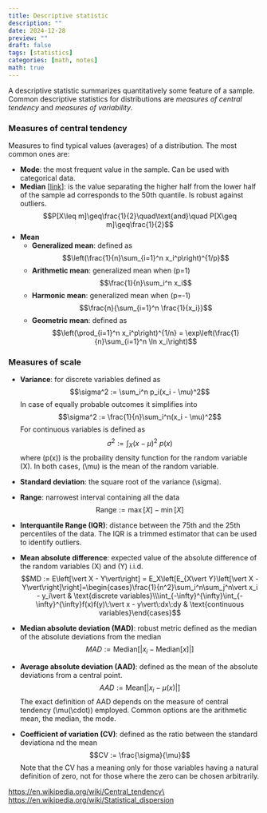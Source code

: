 ```yaml
---
title: Descriptive statistic
description: ""
date: 2024-12-28
preview: ""
draft: false
tags: [statistics]
categories: [math, notes]
math: true
---
```


A descriptive statistic summarizes quantitatively some feature of a sample. Common descriptive statistics for distributions are _measures of central tendency_ and _measures of variability_.

### Measures of central tendency

Measures to find typical values (averages) of a distribution. The most common ones are:

- **Mode**: the most frequent value in the sample. Can be used with categorical data.
- **Median** [[link](/notes/median)]: is the value separating the higher half from the lower half of the sample ad corresponds to the 50th quantile. Is robust against outliers.
  $$P[X\leq m]\geq\frac{1}{2}\quad\text{and}\quad P[X\geq m]\geq\frac{1}{2}$$
- **Mean**
  - **Generalized mean**: defined as
    $$\left(\frac{1}{n}\sum_{i=1}^n x_i^p\right)^{1/p}$$
  - **Arithmetic mean**: generalized mean when \(p=1\)
    $$\frac{1}{n}\sum_i^n x_i$$
  - **Harmonic mean**: generalized mean when \(p=-1\)
    $$\frac{n}{\sum_{i=1}^n \frac{1}{x_i}}$$
  - **Geometric mean**: defined as
    $$\left(\prod_{i=1}^n x_i^p\right)^{1/n} = \exp\left(\frac{1}{n}\sum_{i=1}^n \ln x_i\right)$$

### Measures of scale

- **Variance**: for discrete variables defined as
  $$\sigma^2 := \sum_i^n p_i(x_i - \mu)^2$$
  In case of equally probable outcomes it simplifies into
  $$\sigma^2 := \frac{1}{n}\sum_i^n(x_i - \mu)^2$$
  For continuous variables is defined as
  $$\sigma^2 := \int_X (x - \mu)^2\:p(x)$$
  where \(p(x)\) is the probaility density function for the random variable \(X\). In both cases, \(\mu\) is the mean of the random variable.

- **Standard deviation**: the square root of the variance \(\sigma\).

- **Range**: narrowest interval containing all the data
 $$\text{Range} := \max[X] - \min[X]$$

- **Interquantile Range (IQR)**: distance between the 75th and the 25th percentiles of the data. The IQR is a trimmed estimator that can be used to identify outliers.

- **Mean absolute difference**: expected value of the absolute difference of the random variables \(X\) and \(Y\) i.i.d.
  $$MD := E\left[\vert X - Y\vert\right] = E_X\left[E_{X\vert Y}\left[\vert X - Y\vert\right]\right]=\begin{cases}\frac{1}{n^2}\sum_i^n\sum_j^n\vert x_i - y_i\vert & \text{discrete variables}\\\int_{-\infty}^{\infty}\int_{-\infty}^{\infty}f(x)f(y)\:\vert x - y\vert\:dx\:dy & \text{continuous variables}\end{cases}$$

- **Median absolute deviation (MAD)**: robust metric defined as the median of the absolute deviations from the median
  $$MAD := \text{Median}\left[\vert x_i - \text{Median}\left[x\right]\vert\right]$$

- **Average absolute deviation (AAD)**: defined as the mean of the absolute deviations from a central point.
  $$AAD := \text{Mean}\left[\vert x_i - \mu\left(x\right)\vert\right]$$
  The exact definition of AAD depends on the measure of central tendency \(\mu(\cdot)\) employed. Common options are the arithmetic mean, the median, the mode.

- **Coefficient of variation (CV)**: defined as the ratio between the standard deviationa nd the mean
  $$CV := \frac{\sigma}{\mu}$$
  Note that the CV has a meaning only for those variables having a natural definition of zero, not for those where the zero can be chosen arbitrarily.


https://en.wikipedia.org/wiki/Central_tendency\
https://en.wikipedia.org/wiki/Statistical_dispersion
